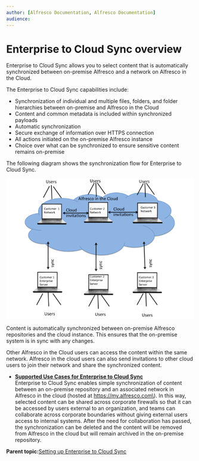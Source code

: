 ```yaml
---
author: [Alfresco Documentation, Alfresco Documentation]
audience: 
---
```


# Enterprise to Cloud Sync overview

Enterprise to Cloud Sync allows you to select content that is automatically synchronized between on-premise Alfresco and a network on Alfresco in the Cloud.

The Enterprise to Cloud Sync capabilities include:

-   Synchronization of individual and multiple files, folders, and folder hierarchies between on-premise and Alfresco in the Cloud
-   Content and common metadata is included within synchronized payloads
-   Automatic synchronization
-   Secure exchange of information over HTTPS connection
-   All actions initiated on the on-premise Alfresco instance
-   Choice over what can be synchronized to ensure sensitive content remains on-premise

The following diagram shows the synchronization flow for Enterprise to Cloud Sync.

![](../images/cloud-sync-arch-overview.png)

Content is automatically synchronized between on-premise Alfresco repositories and the cloud instance. This ensures that the on-premise system is in sync with any changes. 

Other Alfresco in the Cloud users can access the content within the same network. Alfresco in the cloud users can also send invitations to other cloud users to join their network and share the synchronized content.

-   **[Supported Use Cases for Enterprise to Cloud Sync](../concepts/cloud-sync-supported-use-cases.md)**  
Enterprise to Cloud Sync enables simple synchronization of content between an on-premise repository and an associated network in Alfresco in the cloud \(hosted at https://my.alfresco.com\). In this way, selected content can be shared across corporate firewalls so that it can be accessed by users external to an organization, and teams can collaborate across corporate boundaries without giving external users access to internal systems. After the need for collaboration has passed, the synchronization can be deleted and the content will be removed from Alfresco in the cloud but will remain archived in the on-premise repository.

**Parent topic:**[Setting up Enterprise to Cloud Sync](../concepts/cloud-sync-intro.md)

